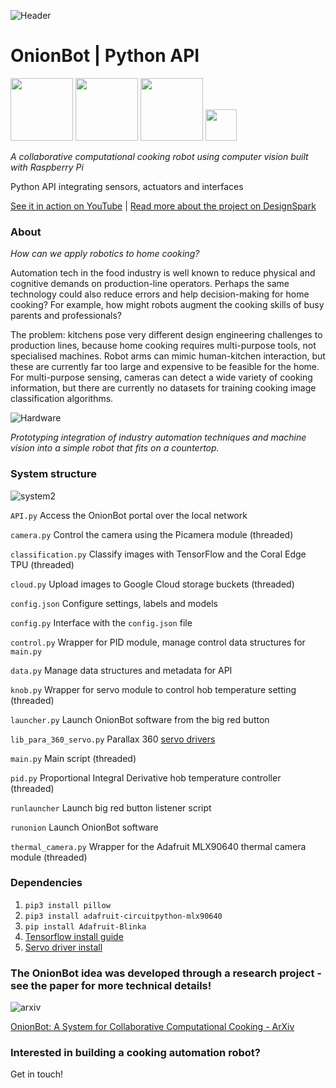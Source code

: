 ![Header](https://user-images.githubusercontent.com/32883278/97621285-a4208a80-1a1a-11eb-8b7f-90141d867982.png)

# OnionBot | Python API

<p float="left">
    <img src="https://www.raspberrypi.org/wp-content/uploads/2011/10/Raspi-PGB001.png" height="100"/>
    <img src="https://www.nasuni.com/wp-content/uploads/2019/10/googleCloudPartner.png" height="100"/>
    <img src="https://miro.medium.com/max/400/0*xNxZokzztcgpPueM.png" height="100"/>
    <img src="https://user-images.githubusercontent.com/32883278/84203339-32fb2d80-aaa1-11ea-843e-f7f69da66e53.png" height="50"/>
</p>

*A collaborative computational cooking robot using computer vision built with Raspberry Pi*

Python API integrating sensors, actuators and interfaces

[See it in action on YouTube](https://youtu.be/W4utRCyo5C4) | 
[Read more about the project on DesignSpark](https://www.rs-online.com/designspark/student-innovation-onionbot-building-a-robot-sous-chef)

### About 
*How can we apply robotics to home cooking?*

Automation tech in the food industry is well known to reduce physical and cognitive demands on production-line operators. Perhaps the same technology could also reduce errors and help decision-making for home cooking? For example, how might robots augment the cooking skills of busy parents and professionals?

The problem: kitchens pose very different design engineering challenges to production lines, because home cooking requires multi-purpose tools, not specialised machines. Robot arms can mimic human-kitchen interaction, but these are currently far too large and expensive to be feasible for the home. For multi-purpose sensing, cameras can detect a wide variety of cooking information, but there are currently no datasets for training cooking image classification algorithms.

![Hardware](https://user-images.githubusercontent.com/32883278/97621266-9ec34000-1a1a-11eb-82a4-4ef906dfa522.png)

*Prototyping integration of industry automation techniques and machine vision into a simple robot that fits on a countertop.*

### System structure
![system2](https://user-images.githubusercontent.com/32883278/97644851-4d7b7680-1a43-11eb-94a6-876e7f35183a.png)

`API.py` Access the OnionBot portal over the local network

`camera.py` Control the camera using the Picamera module (threaded)

`classification.py` Classify images with TensorFlow and the Coral Edge TPU (threaded)

`cloud.py` Upload images to Google Cloud storage buckets (threaded)

`config.json` Configure settings, labels and models

`config.py` Interface with the `config.json` file 

`control.py` Wrapper for PID module, manage control data structures for `main.py`

`data.py` Manage data structures and metadata for API

`knob.py` Wrapper for servo module to control hob temperature setting (threaded)

`launcher.py` Launch OnionBot software from the big red button

`lib_para_360_servo.py` Parallax 360 [servo drivers](http://parallax.com/product/900-00008)

`main.py` Main script (threaded)

`pid.py` Proportional Integral Derivative hob temperature controller (threaded)

`runlauncher` Launch big red button listener script

`runonion` Launch OnionBot software

`thermal_camera.py` Wrapper for the Adafruit MLX90640 thermal camera module (threaded)

### Dependencies

1. `pip3 install pillow`
2. `pip3 install adafruit-circuitpython-mlx90640`
3. `pip install Adafruit-Blinka`
4. [Tensorflow install guide](https://www.tensorflow.org/lite/models/image_classification/overview)
5. [Servo driver install](http://parallax.com/product/900-00008)


### The OnionBot idea was developed through a research project - see the paper for more technical details! 

![arxiv](https://user-images.githubusercontent.com/32883278/98860117-18b3ea00-245b-11eb-976e-163721560a50.png)

[OnionBot: A System for Collaborative Computational Cooking - ArXiv](http://parallax.com/product/900-00008)


### Interested in building a cooking automation robot?

Get in touch! 



